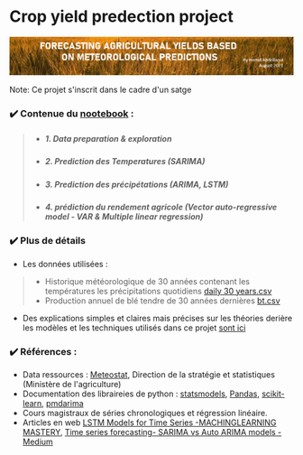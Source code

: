 # Crop yield predection project
<img src="https://raw.githubusercontent.com/Hamid-abdellaoui/crop-yield-predection/main/nb_bg.png"/>

Note: Ce projet s'inscrit dans le cadre d'un satge
  <br>


### ✔️ Contenue du [nootebook](https://github.com/Hamid-abdellaoui/crop-yield-prediction/blob/main/croprediction.ipynb) :
  > * ##### 1. Data preparation & exploration <space><space>
  > * ##### 2. Prediction des Temperatures  (SARIMA)<space><space>
  > * ##### 3. Prediction des précipétations (ARIMA, LSTM) <space><space>
  > * ##### 4. prédiction du rendement agricole (Vector auto-regressive model - VAR & Multiple linear regression)<space><space>



### ✔️ Plus de détails
 - Les données utilisées : <br> 
  > - Historique météorologique de 30 années contenant les températures les précipitations quotidiens [daily 30 years.csv](https://github.com/Hamid-abdellaoui/Crop-yield-predection/blob/main/Daily%2030%20years.csv) <br>
 > - Production annuel de blé tendre de 30 années dernières [bt.csv](https://github.com/Hamid-abdellaoui/Crop-yield-predection/blob/main/bt.csv)<br>

  - Des explications simples et claires mais précises sur les théories derière les modèles et les techniques utilisés dans ce projet [sont ici](https://hamid-abdellaoui.github.io/Crop-yield-predection/)
  

  
### ✔️ Références : <br>
- Data ressources : <a href="https://meteostat.net/fr/place/MA-ESIT?t=2021-08-16/2021-08-22">Meteostat</a>, Direction de la stratégie et statistiques (Ministère de l'agriculture)<br>
- Documentation des libraireies de python :  <a href="https://www.statsmodels.org/dev/vector_ar.html">statsmodels</a>, <a href="https://pandas.pydata.org/docs/">Pandas</a>,
            <a href="https://scikit-learn.org/stable/tutorial/index.html">scikit-learn</a>, <a href="http://alkaline-ml.com/pmdarima/">pmdarima</a> <br>
 - Cours magistraux de séries chronologiques et régression linéaire. <br>
 - Articles en web <a href="https://machinelearningmastery.com/how-to-develop-lstm-models-for-time-series-forecasting/">LSTM Models for Time Series -MACHINGLEARNING MASTERY</a>,
             <a href="https://medium.com/analytics-vidhya/time-series-forecasting-sarima-vs-auto-arima-models-f95e76d71d8f">Time series forecasting- SARIMA vs Auto ARIMA models -Medium</a>
        
